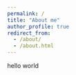 ```yaml
---
permalink: /
title: "About me"
author_profile: true
redirect_from: 
  - /about/
  - /about.html
---
```


hello world
